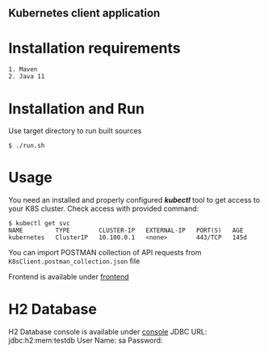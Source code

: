 ## Kubernetes client application

# Installation requirements
    1. Maven
    2. Java 11

# Installation and Run 
Use target directory to run built sources
```#!bash
$ ./run.sh 
```

# Usage 
You need an installed and properly configured ***kubectl*** tool to get access to your K8S cluster.
Check access with provided command:
```#!bash
$ kubectl get svc
NAME         TYPE        CLUSTER-IP   EXTERNAL-IP   PORT(S)   AGE
kubernetes   ClusterIP   10.100.0.1   <none>        443/TCP   145d
```

You can import POSTMAN collection of API requests from ```K8sClient.postman_collection.json``` file

Frontend is available under 
[frontend](http://localhost:8080)

# H2 Database
H2 Database console is available under 
[console](http://localhost:8080/h2-console)
JDBC URL: jdbc:h2:mem:testdb
User Name: sa
Password: <empty>
